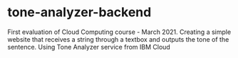 # tone-analyzer-backend
First evaluation of Cloud Computing course - March 2021. Creating a simple website that receives a string through a textbox and outputs the tone of the sentence. Using Tone Analyzer service from IBM Cloud

